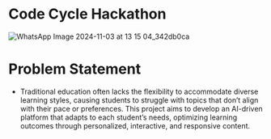 # Code Cycle Hackathon
![WhatsApp Image 2024-11-03 at 13 15 04_342db0ca](https://github.com/user-attachments/assets/f1d61ae9-1c39-4ace-bf4c-785f15c18c5f)
# Problem Statement
- Traditional education often lacks the flexibility to accommodate diverse learning styles, causing students to struggle with topics that don’t align with their pace or preferences. This project aims to develop an AI-driven platform that adapts to each student’s needs, optimizing learning outcomes through personalized, interactive, and responsive content.
